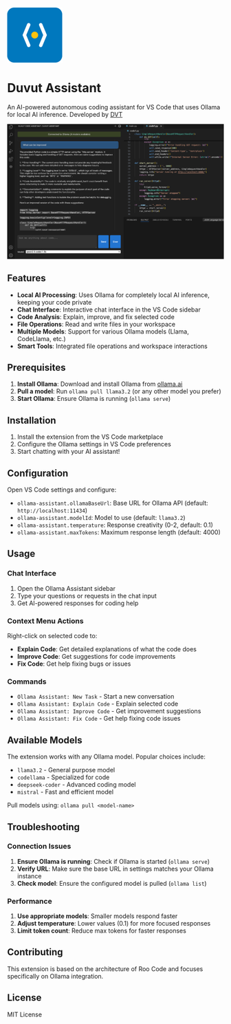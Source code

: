 ![Dvuvt logo <.>](https://github.com/jbramsden/Duvut/blob/master/assets/icon.png?raw=true)
# Duvut Assistant

An AI-powered autonomous coding assistant for VS Code that uses Ollama for local AI inference. Developed by [DVT](https://www.dvtsoftware.com) 

![Duvut screenshot](https://github.com/jbramsden/Duvut/blob/master/assets/Duvut_Screenshot.png?raw=true)

## Features

- **Local AI Processing**: Uses Ollama for completely local AI inference, keeping your code private
- **Chat Interface**: Interactive chat interface in the VS Code sidebar
- **Code Analysis**: Explain, improve, and fix selected code
- **File Operations**: Read and write files in your workspace
- **Multiple Models**: Support for various Ollama models (Llama, CodeLlama, etc.)
- **Smart Tools**: Integrated file operations and workspace interactions

## Prerequisites

1. **Install Ollama**: Download and install Ollama from [ollama.ai](https://ollama.ai/)
2. **Pull a model**: Run `ollama pull llama3.2` (or any other model you prefer)
3. **Start Ollama**: Ensure Ollama is running (`ollama serve`)

## Installation

1. Install the extension from the VS Code marketplace
2. Configure the Ollama settings in VS Code preferences
3. Start chatting with your AI assistant!

## Configuration

Open VS Code settings and configure:

- `ollama-assistant.ollamaBaseUrl`: Base URL for Ollama API (default: `http://localhost:11434`)
- `ollama-assistant.modelId`: Model to use (default: `llama3.2`)
- `ollama-assistant.temperature`: Response creativity (0-2, default: 0.1)
- `ollama-assistant.maxTokens`: Maximum response length (default: 4000)

## Usage

### Chat Interface

1. Open the Ollama Assistant sidebar
2. Type your questions or requests in the chat input
3. Get AI-powered responses for coding help

### Context Menu Actions

Right-click on selected code to:
- **Explain Code**: Get detailed explanations of what the code does
- **Improve Code**: Get suggestions for code improvements
- **Fix Code**: Get help fixing bugs or issues

### Commands

- `Ollama Assistant: New Task` - Start a new conversation
- `Ollama Assistant: Explain Code` - Explain selected code
- `Ollama Assistant: Improve Code` - Get improvement suggestions
- `Ollama Assistant: Fix Code` - Get help fixing code issues

## Available Models

The extension works with any Ollama model. Popular choices include:

- `llama3.2` - General purpose model
- `codellama` - Specialized for code
- `deepseek-coder` - Advanced coding model
- `mistral` - Fast and efficient model

Pull models using: `ollama pull <model-name>`

## Troubleshooting

### Connection Issues

1. **Ensure Ollama is running**: Check if Ollama is started (`ollama serve`)
2. **Verify URL**: Make sure the base URL in settings matches your Ollama instance
3. **Check model**: Ensure the configured model is pulled (`ollama list`)

### Performance

1. **Use appropriate models**: Smaller models respond faster
2. **Adjust temperature**: Lower values (0.1) for more focused responses
3. **Limit token count**: Reduce max tokens for faster responses

## Contributing

This extension is based on the architecture of Roo Code and focuses specifically on Ollama integration.

## License

MIT License
